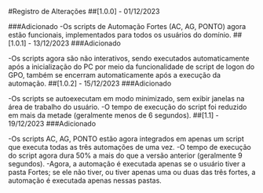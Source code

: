 #Registro de Alterações
##[1.0.0] - 01/12/2023

###Adicionado
-Os scripts de Automação Fortes (AC, AG, PONTO) agora estão funcionais, implementados para todos os usuários do domínio.
##[1.0.1] - 13/12/2023
###Adicionado

-Os scripts agora são não interativos, sendo executados automaticamente após a inicialização do PC por meio da funcionalidade de script de logon do GPO, também se encerram automaticamente após a execução da automação.
##[1.0.2] - 15/12/2023
###Adicionado

-Os scripts se autoexecutam em modo minimizado, sem exibir janelas na área de trabalho do usuário.
-O tempo de execução do script foi reduzido em mais da metade (geralmente menos de 6 segundos).
##[1.1] - 19/12/2023
###Adicionado

-Os scripts AC, AG, PONTO estão agora integrados em apenas um script que executa todas as três automações de uma vez.
-O tempo de execução do script agora dura 50% a mais do que a versão anterior (geralmente 9 segundos).
-Agora, a automação é executada apenas se o usuário tiver a pasta Fortes; se ele não tiver, ou tiver apenas uma ou duas das três fortes, a automação é executada apenas nessas pastas.





